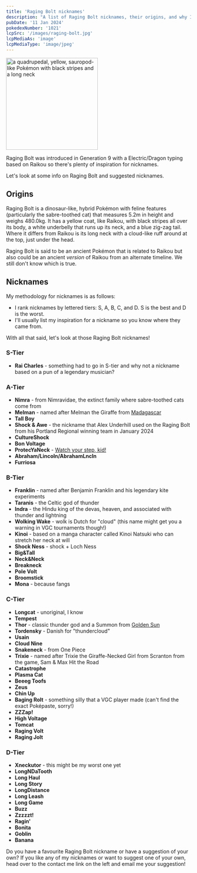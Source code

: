 ```yaml
---
title: 'Raging Bolt nicknames'
description: "A list of Raging Bolt nicknames, their origins, and why I think they're cool."
pubDate: '11 Jan 2024'
pokedexNumber: '1021'
lcpSrc: '/images/raging-bolt.jpg'
lcpMediaAs: 'image'
lcpMediaType: 'image/jpeg'
---
```


<div class="img-center"><img src="/images/raging-bolt.jpg" width="250px" height="250px" alt="a quadrupedal, yellow, sauropod-like Pokémon with black stripes and a long neck"></div>

Raging Bolt was introduced in Generation 9 with a Electric/Dragon typing based on Raikou so there's plenty of inspiration for nicknames.

Let's look at some info on Raging Bolt and suggested nicknames.

## Origins

Raging Bolt is a dinosaur-like, hybrid Pokémon with feline features (particularly the sabre-toothed cat) that measures 5.2m in height and weighs 480.0kg. It has a yellow coat, like Raikou, with black stripes all over its body, a white underbelly that runs up its neck, and a blue zig-zag tail. Where it differs from Raikou is its long neck with a cloud-like ruff around at the top, just under the head.

Raging Bolt is said to be an ancient Pokémon that is related to Raikou but also could be an ancient _version_ of Raikou from an alternate timeline. We still don't know which is true.

## Nicknames

My methodology for nicknames is as follows:

* I rank nicknames by lettered tiers: S, A, B, C, and D. S is the best and D is the worst.
* I'll usually list my inspiration for a nickname so you know where they came from.

With all that said, let's look at those Raging Bolt nicknames!

### S-Tier

* **Rai Charles** - something had to go in S-tier and why not a nickname based on a pun of a legendary musician?

### A-Tier

* **Nimra** - from Nimravidae, the extinct family where sabre-toothed cats come from
* **Melman** - named after Melman the Giraffe from [Madagascar](https://letterboxd.com/film/madagascar/)
* **Tall Boy**
* **Shock & Awe** - the nickname that Alex Underhill used on the Raging Bolt from his Portland Regional winning team in January 2024
* **CultureShock**
* **Bon Voltage**
* **ProtecYaNeck** - [Watch your step, kid!](https://www.youtube.com/watch?v=1_-3Bh1VFI8)
* **Abraham/Lincoln/AbrahamLncln**
* **Furriosa**

### B-Tier

* **Franklin** - named after Benjamin Franklin and his legendary kite experiments
* **Taranis** - the Celtic god of thunder
* **Indra** - the Hindu king of the devas, heaven, and associated with thunder and lightning
* **Wolking Wake** - <span lang="nl">wolk</span> is Dutch for "cloud" (this name might get you a warning in VGC tournaments though!)
* **Kinoi** - based on a manga character called Kinoi Natsuki who can stretch her neck at will
* **Shock Ness** - shock + Loch Ness
* **Big&Tall**
* **Neck&Neck**
* **Breakneck**
* **Pole Volt**
* **Broomstick**
* **Mona** - because fangs

### C-Tier

* **Longcat** - unoriginal, I know
* **Tempest**
* **Thor** - classic thunder god and a Summon from [Golden Sun](/nicknames/themes/golden-sun/)
* **Tordensky** - Danish for "thundercloud"
* **Usain**
* **Cloud Nine**
* **Snakeneck** - from One Piece
* **Trixie** - named after Trixie the Giraffe-Necked Girl from Scranton from the game, Sam & Max Hit the Road
* **Catastrophe**
* **Plasma Cat**
* **Beeeg Toofs**
* **Zeus**
* **Chin Up**
* **Baging Rolt** - something silly that a VGC player made (can't find the exact Poképaste, sorry!)
* **ZZZap!**
* **High Voltage**
* **Tomcat**
* **Raging Volt**
* **Raging Jolt**

### D-Tier

* **Xneckutor** - this might be my worst one yet
* **LongNDaTooth**
* **Long Haul**
* **Long Story**
* **LongDistance**
* **Long Leash**
* **Long Game**
* **Buzz**
* **Zzzzzt!**
* **Ragin'**
* **Bonita**
* **Goblin**
* **Banana**

Do you have a favourite Raging Bolt nickname or have a suggestion of your own? If you like any of my nicknames or want to suggest one of your own, head over to the contact me link on the left and email me your suggestion!
